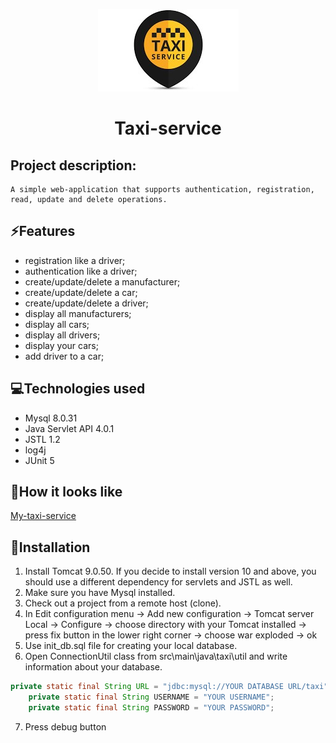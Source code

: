 <p align="center">
<img src="https://github.com/DanyloBorysenko/Taxi-service/blob/main/imageCopy.jpg" />
</p>
<h1 align="center">Taxi-service</h1>

## Project description:
```
A simple web-application that supports authentication, registration, read, update and delete operations.
```

## :zap:Features
+ registration like a driver;
+ authentication like a driver;
+ create/update/delete a manufacturer;
+ create/update/delete a car;
+ create/update/delete a driver;
+ display all manufacturers;
+ display all cars;
+ display all drivers;
+ display your cars;
+ add driver to a car;

## :computer:Technologies used
+ Mysql 8.0.31
+ Java Servlet API 4.0.1
+ JSTL 1.2
+ log4j
+ JUnit 5

## :eyes:How it looks like
[My-taxi-service](http://taxiservice-env.eba-gzayjkfc.us-east-1.elasticbeanstalk.com/login)

## :wrench:Installation
1. Install Tomcat 9.0.50. If you decide to install version 10 and above, you should use a different dependency for servlets and JSTL as well.
2. Make sure you have Mysql installed.
3. Check out a project from a remote host (clone).
4. In Edit configuration menu -> Add new configuration -> Tomcat server Local -> Configure -> choose directory with your Tomcat installed -> press fix button in the lower right corner -> choose war exploded -> ok
5. Use init_db.sql file for creating your local database.
6. Open ConnectionUtil class from src\main\java\taxi\util and write information about your database.
```java
private static final String URL = "jdbc:mysql://YOUR DATABASE URL/taxi";
    private static final String USERNAME = "YOUR USERNAME";
    private static final String PASSWORD = "YOUR PASSWORD";
```
7. Press debug button
